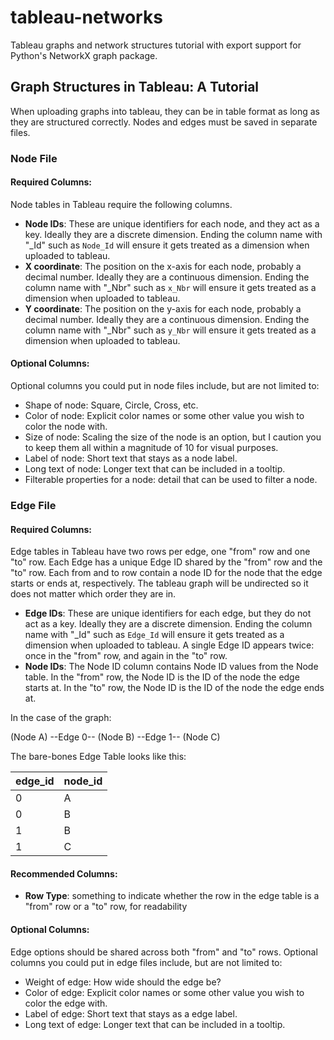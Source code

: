 # tableau-networks
Tableau graphs and network structures tutorial with export support for Python's NetworkX graph package.

## Graph Structures in Tableau: A Tutorial
When uploading graphs into tableau, they can be in table format as long as they are structured correctly. Nodes and edges must be saved in separate files.
### Node File
#### Required Columns:
Node tables in Tableau require the following columns.
* **Node IDs**: These are unique identifiers for each node, and they act as a key. Ideally they are a discrete dimension. Ending the column name with "\_Id" such as `Node_Id` will ensure it gets treated as a dimension when uploaded to tableau.
* **X coordinate**: The position on the x-axis for each node, probably a decimal number. Ideally they are a continuous dimension. Ending the column name with "\_Nbr" such as `x_Nbr` will ensure it gets treated as a dimension when uploaded to tableau.
* **Y coordinate**: The position on the y-axis for each node, probably a decimal number. Ideally they are a continuous dimension. Ending the column name with "\_Nbr" such as `y_Nbr` will ensure it gets treated as a dimension when uploaded to tableau.

#### Optional Columns:
Optional columns you could put in node files include, but are not limited to:
* Shape of node: Square, Circle, Cross, etc.
* Color of node: Explicit color names or some other value you wish to color the node with.
* Size of node: Scaling the size of the node is an option, but I caution you to keep them all within a magnitude of 10 for visual purposes.
* Label of node: Short text that stays as a node label.
* Long text of node: Longer text that can be included in a tooltip.
* Filterable properties for a node: detail that can be used to filter a node.

### Edge File
#### Required Columns:
Edge tables in Tableau have two rows per edge, one "from" row and one "to" row. Each Edge has a unique Edge ID shared by the "from" row and the "to" row. Each from and to row contain a node ID for the node that the edge starts or ends at, respectively. The tableau graph will be undirected so it does not matter which order they are in.

* **Edge IDs**: These are unique identifiers for each edge, but they do not act as a key. Ideally they are a discrete dimension. Ending the column name with "\_Id" such as `Edge_Id` will ensure it gets treated as a dimension when uploaded to tableau. A single Edge ID appears twice: once in the "from" row, and again in the "to" row.
* **Node IDs**: The Node ID column contains Node ID values from the Node table. In the "from" row, the Node ID is the ID of the node the edge starts at. In the "to" row, the Node ID is the ID of the node the edge ends at.

In the case of the graph:

(Node A) --Edge 0-- (Node B) --Edge 1-- (Node C)

The bare-bones Edge Table looks like this:

| edge_id |  node_id |
| ------- | -------- |
|    0    | A        |
|    0    | B        |
|    1    | B        |
|    1    | C        |

#### Recommended Columns:
* **Row Type**: something to indicate whether the row in the edge table is a "from" row or a "to" row, for readability

#### Optional Columns:
Edge options should be shared across both "from" and "to" rows. Optional columns you could put in edge files include, but are not limited to:
* Weight of edge: How wide should the edge be?
* Color of edge: Explicit color names or some other value you wish to color the edge with.
* Label of edge: Short text that stays as a edge label.
* Long text of edge: Longer text that can be included in a tooltip.
